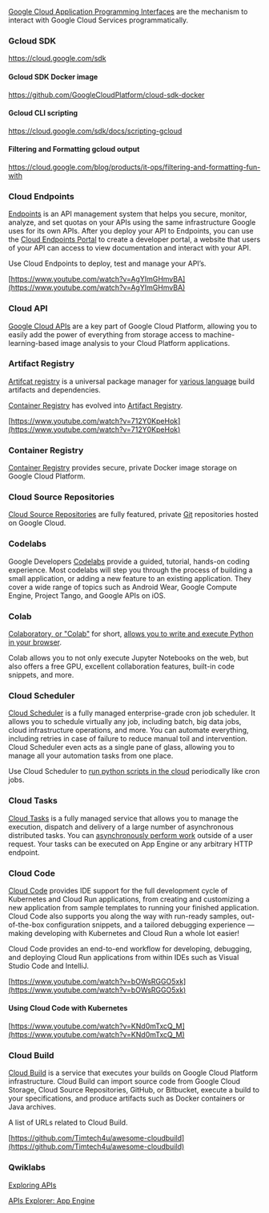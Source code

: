 
[Google Cloud Application Programming Interfaces](https://cloud.google.com/apis/docs/overview) are the mechanism to interact with Google Cloud Services programmatically. 



### Gcloud SDK

https://cloud.google.com/sdk

#### Gcloud SDK Docker image

https://github.com/GoogleCloudPlatform/cloud-sdk-docker


#### Gcloud CLI scripting


https://cloud.google.com/sdk/docs/scripting-gcloud

#### Filtering and Formatting gcloud output

https://cloud.google.com/blog/products/it-ops/filtering-and-formatting-fun-with

### Cloud Endpoints

[Endpoints](Endpoints) is an API management system that helps you secure, monitor, analyze, and set quotas on your APIs using the same infrastructure Google uses for its own APIs. After you deploy your API to Endpoints, you can use the [Cloud Endpoints Portal](https://cloud.google.com/endpoints/docs/dev-portal-overview) to create a developer portal, a website that users of your API can access to view documentation and interact with your API.


Use Cloud Endpoints to deploy, test and  manage your API’s.

[https://www.youtube.com/watch?v=AgYImGHmvBA](https://www.youtube.com/watch?v=AgYImGHmvBA)


### Cloud API

[Google Cloud APIs](https://cloud.google.com/apis) are a key part of Google Cloud Platform, allowing you to easily add the power of everything from storage access to machine-learning-based image analysis to your Cloud Platform applications.



### Artifact Registry

[Artifcat registry](https://cloud.google.com/artifacts/docs) is a universal package manager for [various language](https://cloud.google.com/blog/products/application-development/node-python-and-javarepos-are-generally-available) build artifacts and dependencies. 


[Container Registry](https://cloud.google.com/container-registry/docs) has evolved into [Artifact Registry](https://cloud.google.com/artifacts/docs).

[https://www.youtube.com/watch?v=712Y0KpeHok](https://www.youtube.com/watch?v=712Y0KpeHok)


### Container Registry

[Container Registry](https://cloud.google.com/container-registry/docs) provides secure, private Docker image storage on Google Cloud Platform.



### Cloud Source Repositories

[Cloud Source Repositories](https://cloud.google.com/source-repositories/docs) are fully featured, private [Git](https://git-scm.com/) repositories hosted on Google Cloud.



### Codelabs

Google Developers [Codelabs](https://codelabs.developers.google.com/) provide a guided, tutorial, hands-on coding experience. Most codelabs will step you through the process of building a small application, or adding a new feature to an existing application. They cover a wide range of topics such as Android Wear, Google Compute Engine, Project Tango, and Google APIs on iOS.



### Colab

[Colaboratory, or "Colab"](https://colab.research.google.com/) for short, [allows you to write and execute Python in your browser](https://www.youtube.com/watch?v=yEIc9z-Ad3k).

Colab allows you to not only execute Jupyter Notebooks on the web, but also offers a free GPU, excellent collaboration features, built-in code snippets, and more.

### Cloud Scheduler

[Cloud Scheduler](https://cloud.google.com/scheduler/docs/quickstart) is a fully managed enterprise-grade cron job scheduler. It allows you to schedule virtually any job, including batch, big data jobs, cloud infrastructure operations, and more. You can automate everything, including retries in case of failure to reduce manual toil and intervention. Cloud Scheduler even acts as a single pane of glass, allowing you to manage all your automation tasks from one place.

Use Cloud Scheduler to [run python scripts in the cloud](https://www.youtube.com/watch?v=7Z1mgOxWTs8) periodically like cron jobs.



### Cloud Tasks

[Cloud Tasks](https://cloud.google.com/tasks/docs) is a fully managed service that allows you to manage the execution, dispatch and delivery of a large number of asynchronous distributed tasks. You can [asynchronously perform work](https://www.youtube.com/watch?v=Q_airdHCuV8) outside of a user request. Your tasks can be executed on App Engine or any arbitrary HTTP endpoint.


### Cloud Code

[Cloud Code](https://cloud.google.com/code/docs) provides IDE support for the full development cycle of Kubernetes and Cloud Run applications, from creating and customizing a new application from sample templates to running your finished application. Cloud Code also supports you along the way with run-ready samples, out-of-the-box configuration snippets, and a tailored debugging experience — making developing with Kubernetes and Cloud Run a whole lot easier!

Cloud Code provides an end-to-end workflow for developing, debugging, and deploying Cloud Run applications from within IDEs such as Visual Studio Code and IntelliJ. 

[https://www.youtube.com/watch?v=bOWsRGGO5xk](https://www.youtube.com/watch?v=bOWsRGGO5xk)

#### Using Cloud Code with Kubernetes

[https://www.youtube.com/watch?v=KNd0mTxcQ_M](https://www.youtube.com/watch?v=KNd0mTxcQ_M)


### Cloud Build

[Cloud Build](Cloud-Build) is a service that executes your builds on Google Cloud Platform infrastructure. Cloud Build can import source code from Google Cloud Storage, Cloud Source Repositories, GitHub, or Bitbucket, execute a build to your specifications, and produce artifacts such as Docker containers or Java archives.


A list of URLs related to Cloud Build.

[https://github.com/Timtech4u/awesome-cloudbuild](https://github.com/Timtech4u/awesome-cloudbuild)


### Qwiklabs


[Exploring APIs](https://www.qwiklabs.com/quests/54?catalog_rank=%7B%22rank%22%3A10%2C%22num_filters%22%3A0%2C%22has_search%22%3Atrue%7D&search_id=7467936)


[APIs Explorer: App Engine](https://www.qwiklabs.com/focuses/3662?catalog_rank=%7B%22rank%22%3A16%2C%22num_filters%22%3A0%2C%22has_search%22%3Atrue%7D&parent=catalog&search_id=7467964)
